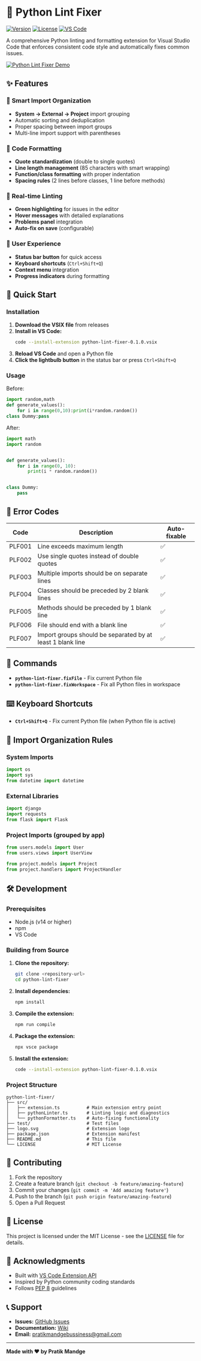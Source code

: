 # 🐍 Python Lint Fixer

[![Version](https://img.shields.io/badge/version-0.1.0-blue.svg)](https://marketplace.visualstudio.com/items?itemName=pratik_mandge.python-lint-fixer)
[![License](https://img.shields.io/badge/license-MIT-green.svg)](LICENSE)
[![VS Code](https://img.shields.io/badge/VS%20Code-1.60.0+-blue.svg)](https://code.visualstudio.com/)

A comprehensive Python linting and formatting extension for Visual Studio Code that enforces consistent code style and automatically fixes common issues.

[![Python Lint Fixer Demo](python-lint-fixer-extension.gif)](python-lint-fixer-extension.gif)

## ✨ Features

### 🎯 **Smart Import Organization**
- **System → External → Project** import grouping
- Automatic sorting and deduplication
- Proper spacing between import groups
- Multi-line import support with parentheses

### 🔧 **Code Formatting**
- **Quote standardization** (double to single quotes)
- **Line length management** (85 characters with smart wrapping)
- **Function/class formatting** with proper indentation
- **Spacing rules** (2 lines before classes, 1 line before methods)

### 🚀 **Real-time Linting**
- **Green highlighting** for issues in the editor
- **Hover messages** with detailed explanations
- **Problems panel** integration
- **Auto-fix on save** (configurable)

### 🎨 **User Experience**
- **Status bar button** for quick access
- **Keyboard shortcuts** (`Ctrl+Shift+Q`)
- **Context menu** integration
- **Progress indicators** during formatting

## 🚀 Quick Start

### Installation

1. **Download the VSIX file** from releases
2. **Install in VS Code:**
   ```bash
   code --install-extension python-lint-fixer-0.1.0.vsix
   ```
3. **Reload VS Code** and open a Python file
4. **Click the lightbulb button** in the status bar or press `Ctrl+Shift+Q`

### Usage
Before:
```python
import random,math
def generate_values():
    for i in range(0,10):print(i*random.random())
class Dummy:pass
```

After:
```python
import math
import random


def generate_values():
    for i in range(0, 10):
        print(i * random.random())


class Dummy:
    pass
```

## 🎯 Error Codes

| Code | Description | Auto-fixable |
|------|-------------|--------------|
| PLF001 | Line exceeds maximum length | ✅ |
| PLF002 | Use single quotes instead of double quotes | ✅ |
| PLF003 | Multiple imports should be on separate lines | ✅ |
| PLF004 | Classes should be preceded by 2 blank lines | ✅ |
| PLF005 | Methods should be preceded by 1 blank line | ✅ |
| PLF006 | File should end with a blank line | ✅ |
| PLF007 | Import groups should be separated by at least 1 blank line | ✅ |

## 🔧 Commands

- **`python-lint-fixer.fixFile`** - Fix current Python file
- **`python-lint-fixer.fixWorkspace`** - Fix all Python files in workspace

## ⌨️ Keyboard Shortcuts

- **`Ctrl+Shift+Q`** - Fix current Python file (when Python file is active)

## 🎨 Import Organization Rules

### System Imports
```python
import os
import sys
from datetime import datetime
```

### External Libraries
```python
import django
import requests
from flask import Flask
```

### Project Imports (grouped by app)
```python
from users.models import User
from users.views import UserView

from project.models import Project
from project.handlers import ProjectHandler
```

## 🛠️ Development

### Prerequisites
- Node.js (v14 or higher)
- npm
- VS Code

### Building from Source

1. **Clone the repository:**
   ```bash
   git clone <repository-url>
   cd python-lint-fixer
   ```

2. **Install dependencies:**
   ```bash
   npm install
   ```

3. **Compile the extension:**
   ```bash
   npm run compile
   ```

4. **Package the extension:**
   ```bash
   npx vsce package
   ```

5. **Install the extension:**
   ```bash
   code --install-extension python-lint-fixer-0.1.0.vsix
   ```

### Project Structure

```
python-lint-fixer/
├── src/
│   ├── extension.ts          # Main extension entry point
│   ├── pythonLinter.ts       # Linting logic and diagnostics
│   └── pythonFormatter.ts    # Auto-fixing functionality
├── test/                     # Test files
├── logo.svg                  # Extension logo
├── package.json              # Extension manifest
├── README.md                 # This file
└── LICENSE                   # MIT License
```

## 🤝 Contributing

1. Fork the repository
2. Create a feature branch (`git checkout -b feature/amazing-feature`)
3. Commit your changes (`git commit -m 'Add amazing feature'`)
4. Push to the branch (`git push origin feature/amazing-feature`)
5. Open a Pull Request

## 📝 License

This project is licensed under the MIT License - see the [LICENSE](LICENSE) file for details.

## 🙏 Acknowledgments

- Built with [VS Code Extension API](https://code.visualstudio.com/api)
- Inspired by Python community coding standards
- Follows [PEP 8](https://www.python.org/dev/peps/pep-0008/) guidelines

## 📞 Support

- **Issues:** [GitHub Issues](https://github.com/pratik-mandge/python-lint-fixer/issues)
- **Documentation:** [Wiki](https://github.com/pratik-mandge/python-lint-fixer/wiki)
- **Email:** pratikmandgebussiness@gmail.com

---

**Made with ❤️ by Pratik Mandge**
